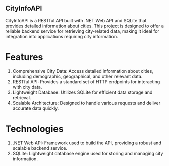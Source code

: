 ## CityInfoAPI
CityInfoAPI is a RESTful API built with .NET Web API and SQLite that provides detailed information about cities. This project is designed to offer a reliable backend service for retrieving city-related data, making it ideal for integration into applications requiring city information.

# Features
1) Comprehensive City Data: Access detailed information about cities, including demographic, geographical, and other relevant data.
2) RESTful API: Provides a standard set of HTTP endpoints for interacting with city data.
3) Lightweight Database: Utilizes SQLite for efficient data storage and retrieval.
4) Scalable Architecture: Designed to handle various requests and deliver accurate data quickly.
   
# Technologies
1) .NET Web API: Framework used to build the API, providing a robust and scalable backend service.
2) SQLite: Lightweight database engine used for storing and managing city information.
